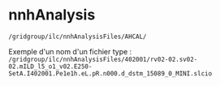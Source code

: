 # nnhAnalysis

```
/gridgroup/ilc/nnhAnalysisFiles/AHCAL/
```
Exemple d'un nom d'un fichier type :
``` /gridgroup/ilc/nnhAnalysisFiles/402001/rv02-02.sv02-02.mILD_l5_o1_v02.E250-SetA.I402001.Pe1e1h.eL.pR.n000.d_dstm_15089_0_MINI.slcio ```
